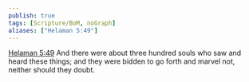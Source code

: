 ```yaml
---
publish: true
tags: [Scripture/BoM, noGraph]
aliases: ["Helaman 5:49"]
---
```

[Helaman 5:49](https://churchofjesuschrist.org/study/scriptures/bofm/hel/5?lang=eng&id=p49#p49) And there were about three hundred souls who saw and heard these things; and they were bidden to go forth and marvel not, neither should they doubt.
